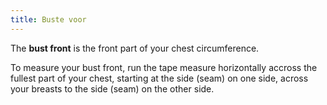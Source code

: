 ```yaml
---
title: Buste voor
---
```


The **bust front** is the front part of your chest circumference.

To measure your bust front, run the tape measure horizontally accross the fullest part of your chest, starting at the side (seam) on one side, across your breasts to the side (seam) on the other side.
